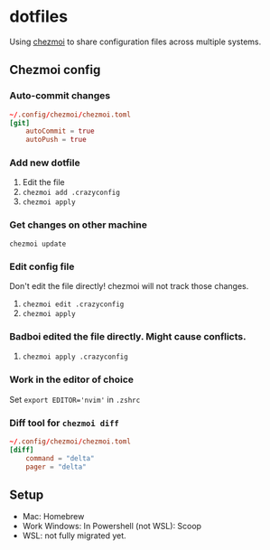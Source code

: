 # dotfiles
Using [chezmoi](https://www.chezmoi.io/quick-start/) to share configuration files across multiple systems.

## Chezmoi config
### Auto-commit changes
```toml
~/.config/chezmoi/chezmoi.toml
[git]
    autoCommit = true
    autoPush = true
``` 

### Add new dotfile
1. Edit the file
2. `chezmoi add .crazyconfig`
3. `chezmoi apply`

### Get changes on other machine
`chezmoi update`

### Edit config file
Don't edit the file directly! chezmoi will not track those changes.  
1. `chezmoi edit .crazyconfig`
2. `chezmoi apply`

### Badboi edited the file directly. Might cause conflicts.
1. `chezmoi apply .crazyconfig`

### Work in the editor of choice
Set `export EDITOR='nvim'` in `.zshrc`

### Diff tool for `chezmoi diff`
```toml
~/.config/chezmoi/chezmoi.toml
[diff]
    command = "delta"
    pager = "delta"
``` 

## Setup
- Mac: Homebrew
- Work Windows: In Powershell (not WSL): Scoop
- WSL: not fully migrated yet. 
